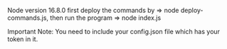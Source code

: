 Node version 16.8.0
first deploy the commands by => node deploy-commands.js,
then run the program => node index.js

Important Note: You need to include your config.json file
which has your token in it.
